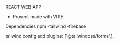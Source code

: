 REACT WEB APP
- Proyect made with VITE

Dependencies npm
-tailwind
-firebase


tailwind config
add
 plugins: ['@tailwindcss/forms',],